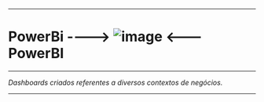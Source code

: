 ***
   # PowerBi ---->  ![image](https://github.com/userdanixdev/PowerBi/assets/132594952/2ee177ec-6c0a-41e1-a109-08211ad4bde3) <--- PowerBI
***
_Dashboards criados referentes a diversos contextos de negócios._
***
